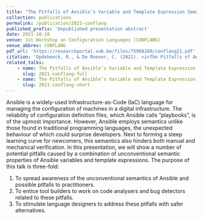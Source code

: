 ```yaml
---
title: "The Pitfalls of Ansible’s Variable and Template Expression Semantics"
collection: publications
permalink: /publication/2021-conflang
published_prefix: 'Unpublished presentation abstract'
date: 2021-10-18
venue: 1st Workshop on Configuration Languages (CONFLANG)
venue_abbrev: CONFLANG
pdf_url: 'https://researchportal.vub.be/files/75908280/conflang21.pdf'
citation: 'Opdebeeck, R., & De Roover, C. (2021). <i>The Pitfalls of Ansible’s Variable and Template Expression Semantics.</i> Abstract from 1st Workshop on Configuration Languages, Chicago, United States.'
related_talks:
    - name: The Pitfalls of Ansible’s Variable and Template Expression Semantics (full)
      slug: 2021-conflang-full
    - name: The Pitfalls of Ansible’s Variable and Template Expression Semantics (lightning)
      slug: 2021-conflang-short
---
```


Ansible is a widely-used Infrastructure-as-Code (IaC) language for managing the configuration of machines in a digital infrastructure. The reliability of configuration definition files, which Ansible calls “playbooks”, is of the upmost importance. However, Ansible employs semantics unlike those found in traditional programming languages, the unexpected behaviour of which could surprise developers. Next to forming a steep learning curve for newcomers, this semantics also hinders both manual and mechanical verification. In this presentation, we will show a number of potential pitfalls caused by a combination of unconventional semantic properties of Ansible variables and template expressions.
The purpose of this talk is three-fold:
1) To spread awareness of the unconventional semantics of Ansible and possible pitfalls to practitioners.
2) To entice tool builders to work on code analysers and bug detectors related to these pitfalls.
3) To stimulate language designers to address these pitfalls with safer alternatives.
